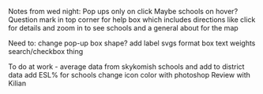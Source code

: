 Notes from wed night: 
Pop ups only on click
Maybe schools on hover?
Question mark in top corner for help box which includes directions like click for details and zoom in to see schools and a general about for the map

Need to:
change pop-up box shape?
add label svgs
format box text weights
search/checkbox thing


To do at work - average data from skykomish schools and add to district data
				add ESL% for schools
				change icon color with photoshop
				Review with Kilian 